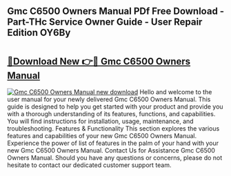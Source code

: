 ## Gmc C6500 Owners Manual PDf Free Download - Part-THc Service Owner Guide - User Repair Edition OY6By

# <h2><a href="http://bc40569.oget.top/?id=Gmc+C6500+Owners+Manual">🔗Download New 👉🔴 Gmc C6500 Owners Manual</a></h2>

[![Gmc C6500 Owners Manual new download](https://i.imgur.com/5g1atiW.png)](http://bc40569.oget.top/?id=Gmc+C6500+Owners+Manual)
Hello and welcome to the user manual for your newly delivered Gmc C6500 Owners Manual. This guide is designed to help you get started with your product and provide you with a thorough understanding of its features, functions, and capabilities. You will find instructions for installation, usage, maintenance, and troubleshooting. Features & Functionality This section explores the various features and capabilities of your new Gmc C6500 Owners Manual. Experience the power of list of features in the palm of your hand with your new Gmc C6500 Owners Manual. Contact Us for Assistance Gmc C6500 Owners Manual. Should you have any questions or concerns, please do not hesitate to contact our dedicated customer support team.
